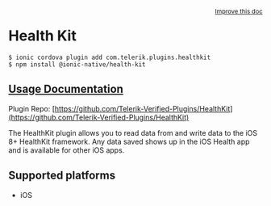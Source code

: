 <a style="float:right;font-size:12px;" href="http://github.com/ionic-team/ionic-native/edit/master/src/@ionic-native/plugins/health-kit/index.ts#L79">
  Improve this doc
</a>

# Health Kit

```
$ ionic cordova plugin add com.telerik.plugins.healthkit
$ npm install @ionic-native/health-kit
```

## [Usage Documentation](https://ionicframework.com/docs/native/health-kit/)

Plugin Repo: [https://github.com/Telerik-Verified-Plugins/HealthKit](https://github.com/Telerik-Verified-Plugins/HealthKit)

The HealthKit plugin allows you to read data from and write data to the iOS 8+ HealthKit framework.
Any data saved shows up in the iOS Health app and is available for other iOS apps.

## Supported platforms

- iOS
  


